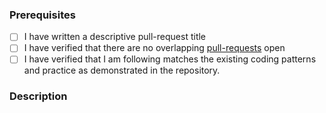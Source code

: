 ### Prerequisites

- [ ] I have written a descriptive pull-request title
- [ ] I have verified that there are no overlapping [pull-requests](https://github.com/ImageMagick/ImageMagick/pulls) open
- [ ] I have verified that I am following matches the existing coding patterns and practice as demonstrated in the repository.

### Description
<!-- A description of the changes proposed in the pull-request
     If you want to change something in the 'www' folder please
     open an issue here instead: https://github.com/ImageMagick/Website -->

<!-- Thanks for contributing to ImageMagick! -->
